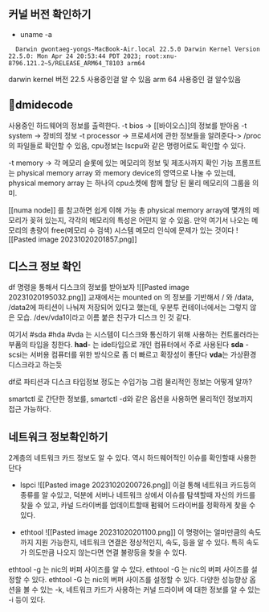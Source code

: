

## 커널 버전 확인하기

- uname -a

```
  Darwin gwontaeg-yongs-MacBook-Air.local 22.5.0 Darwin Kernel Version 22.5.0: Mon Apr 24 20:53:44 PDT 2023; root:xnu-8796.121.2~5/RELEASE_ARM64_T8103 arm64
```
darwin kernel 버전 22.5 사용중인걸 알 수 있음
arm 64 사용중인 걸 알수있음

## dmidecode

사용중인 하드웨어의 정보를 출력한다.
-t bios -> [[바이오스]]의 정보를 받아옴
-t  system -> 장비의 정보
-t processor -> 프로세서에 관한 정보들을 알려준다->  /proc의 파일들로 확인할 수 있음,
cpu정보는 lscpu와 같은 명령어로도 확인할 수 있다.


-t memory -> 각 메모리 슬롯에 있는 메모리의 정보 및 제조사까지 확인 가능
프롬프트는 physical memory array 와 memory device의 영역으로 나눌 수 있는데, 
physical memory array 는 하나의 cpu소켓에 함께 할당 된 물리 메모리의 그룹을 의미.

[[numa node]] 를 참고하면 쉽게 이해 가능
총  physical memory array에 몇개의 메모리가 꽂혀 있는지, 각각의 메모리의 특성은 어떤지 알 수 있음.
만약 여기서 나오는 메모리의 총량이 free(메모리 수 검색) 시스템 메모리 인식에 문제가 있는 것이다
![[Pasted image 20231020201857.png]]


## 디스크 정보 확인

df 명령을 통해서 디스크의 정보를 받아보자
![[Pasted image 20231020195032.png]]
교재에서는 mounted on 의 정보를 기반해서 / 와 /data, /data2에 파티션이 나눠져 저장되어 있다고 했는데, 우분투 컨테이너에서는 그렇지 않은 모습.
/dev/vda1이라고 이름 붙은 친구가 디스크 인 것 같다.

여기서  #sda #hda #vda 는 시스템이 디스크와 통신하기 위해 사용하는 컨트롤러라는 부품의 타입을 칭한다.
**had**- 는 ide타입으로  개인 컴퓨터에서 주로 사용된다
**sda** - scsi는 서버용 컴퓨터를 위한 방식으로 좀 더 빠르고 확장성이 좋단다
**vda**는 가상환경 디스크라고 하는듯 

df로 파티션과 디스크 타입정보 정도는 수입가능
그럼 물리적인 정보는 어떻게 알까?

smartctl 로 간단한 정보를,
smartctl -d와 같은 옵션을 사용하면 물리적인 정보까지 접근 가능하다.

## 네트워크 정보확인하기

2계층의 네트워크 카드 정보도 알 수 있다. 역시 하드웨어적인 이슈를 확인할때 사용한단다
- lspci
![[Pasted image 20231020200726.png]]
이걸 통해 네트워크 카드등의 종류를 알 수있고, 덕분에 서버나 네트워크 상에서 이슈를 탐색할때 자신의 카드를 찾을 수 있고, 카널 드라이버를 업데이트할때 펌웨어 드라이버를 정확하게 찾을 수 있다.

- ethtool
![[Pasted image 20231020201100.png]]
이 명령어는 얼마만큼의 속도까지 지원 가능한지, 네트워크 연결은 정상적인지, 속도, 등을 알 수 있다.
특히 속도가 의도만큼 나오지 않는다면 연결 불량등을 찾을 수 있다.

ethtool -g 는 nic의 버퍼 사이즈를 알 수 있다.
ethtool -G 는 nic의 버퍼 사이즈를 설정할 수 있다.
ethtool -G 는 nic의 버퍼 사이즈를 설정할 수 있다.
다양한 성능향상 옵션을 볼 수 있는 -k,   네트워크 카드가 사용하는 커널 드라이버 에 대한 정보를 알 수 있는 -i 등이 있다.







